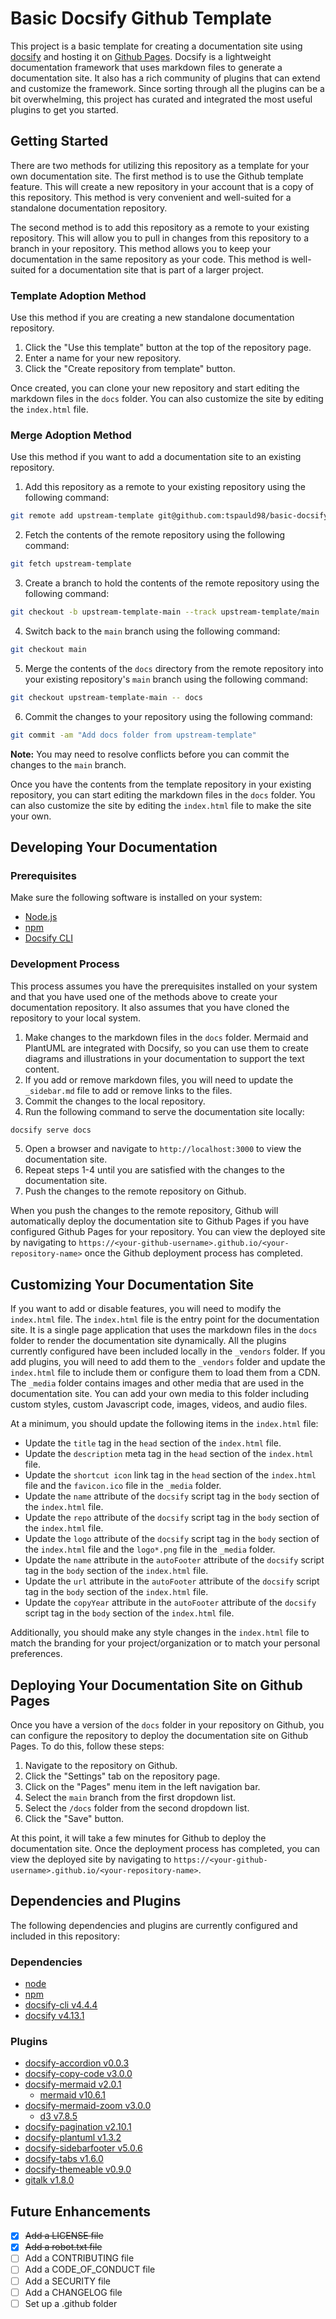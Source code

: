 # Basic Docsify Github Template

This project is a basic template for creating a documentation site using [docsify](https://docsify.js.org/#/) and hosting it on [Github Pages](https://pages.github.com/). Docsify is a lightweight documentation framework that uses markdown files to generate a documentation site. It also has a rich community of plugins that can extend and customize the framework. Since sorting through all the plugins can be a bit overwhelming, this project has curated and integrated the most useful plugins to get you started.

## Getting Started

There are two methods for utilizing this repository as a template for your own documentation site. The first method is to use the Github template feature. This will create a new repository in your account that is a copy of this repository. This method is very convenient and well-suited for a standalone documentation repository.

The second method is to add this repository as a remote to your existing repository. This will allow you to pull in changes from this repository to a branch in your repository. This method allows you to keep your documentation in the same repository as your code. This method is well-suited for a documentation site that is part of a larger project.

### Template Adoption Method

Use this method if you are creating a new standalone documentation repository.

1. Click the "Use this template" button at the top of the repository page.
2. Enter a name for your new repository.
3. Click the "Create repository from template" button.

Once created, you can clone your new repository and start editing the markdown files in the `docs` folder. You can also customize the site by editing the `index.html` file.

### Merge Adoption Method

Use this method if you want to add a documentation site to an existing repository.

1. Add this repository as a remote to your existing repository using the following command:

```bash
git remote add upstream-template git@github.com:tspauld98/basic-docsify-gh-template.git
```

2. Fetch the contents of the remote repository using the following command:

```bash
git fetch upstream-template
```

3. Create a branch to hold the contents of the remote repository using the following command:

```bash
git checkout -b upstream-template-main --track upstream-template/main
```

4. Switch back to the `main` branch using the following command:

```bash
git checkout main
```

5. Merge the contents of the `docs` directory from the remote repository into your existing repository's `main` branch using the following command:

```bash
git checkout upstream-template-main -- docs
```

6. Commit the changes to your repository using the following command:

```bash
git commit -am "Add docs folder from upstream-template"
```

**Note:** You may need to resolve conflicts before you can commit the changes to the `main` branch.

Once you have the contents from the template repository in your existing repository, you can start editing the markdown files in the `docs` folder. You can also customize the site by editing the `index.html` file to make the site your own.

## Developing Your Documentation

### Prerequisites

Make sure the following software is installed on your system:

- [Node.js](https://nodejs.org/en/)
- [npm](https://www.npmjs.com/)
- [Docsify CLI](https://docsify.js.org/#/quickstart?id=quick-start)

### Development Process

This process assumes you have the prerequisites installed on your system and that you have used one of the methods above to create your documentation repository.  It also assumes that you have cloned the repository to your local system.

1. Make changes to the markdown files in the `docs` folder.  Mermaid and PlantUML are integrated with Docsify, so you can use them to create diagrams and illustrations in your documentation to support the text content.
2. If you add or remove markdown files, you will need to update the `_sidebar.md` file to add or remove links to the files.
3. Commit the changes to the local repository.
4. Run the following command to serve the documentation site locally:

```bash
docsify serve docs
```

5. Open a browser and navigate to `http://localhost:3000` to view the documentation site.
6. Repeat steps 1-4 until you are satisfied with the changes to the documentation site.
7. Push the changes to the remote repository on Github.

When you push the changes to the remote repository, Github will automatically deploy the documentation site to Github Pages if you have configured Github Pages for your repository. You can view the deployed site by navigating to `https://<your-github-username>.github.io/<your-repository-name>` once the Github deployment process has completed.

## Customizing Your Documentation Site

If you want to add or disable features, you will need to modify the `index.html` file.  The `index.html` file is the entry point for the documentation site.  It is a single page application that uses the markdown files in the `docs` folder to render the documentation site dynamically.  All the plugins currently configured have been included locally in the `_vendors` folder.  If you add plugins, you will need to add them to the `_vendors` folder and update the `index.html` file to include them or configure them to load them from a CDN.  The `_media` folder contains images and other media that are used in the documentation site.  You can add your own media to this folder including custom styles, custom Javascript code, images, videos, and audio files.

At a minimum, you should update the following items in the `index.html` file:

- Update the `title` tag in the `head` section of the `index.html` file.
- Update the `description` meta tag in the `head` section of the `index.html` file.
- Update the `shortcut icon` link tag in the `head` section of the `index.html` file and the `favicon.ico` file in the `_media` folder.
- Update the `name` attribute of the `docsify` script tag in the `body` section of the `index.html` file.
- Update the `repo` attribute of the `docsify` script tag in the `body` section of the `index.html` file.
- Update the `logo` attribute of the `docsify` script tag in the `body` section of the `index.html` file and the `logo*.png` file in the `_media` folder.
- Update the `name` attribute in the `autoFooter` attribute of the `docsify` script tag in the `body` section of the `index.html` file.
- Update the `url` attribute in the `autoFooter` attribute of the `docsify` script tag in the `body` section of the `index.html` file.
- Update the `copyYear` attribute in the `autoFooter` attribute of the `docsify` script tag in the `body` section of the `index.html` file.

Additionally, you should make any style changes in the `index.html` file to match the branding for your project/organization or to match your personal preferences.

## Deploying Your Documentation Site on Github Pages

Once you have a version of the `docs` folder in your repository on Github, you can configure the repository to deploy the documentation site on Github Pages.  To do this, follow these steps:

1. Navigate to the repository on Github.
2. Click the "Settings" tab on the repository page.
3. Click on the "Pages" menu item in the left navigation bar.
4. Select the `main` branch from the first dropdown list.
5. Select the `/docs` folder from the second dropdown list.
6. Click the "Save" button.

At this point, it will take a few minutes for Github to deploy the documentation site.  Once the deployment process has completed, you can view the deployed site by navigating to `https://<your-github-username>.github.io/<your-repository-name>`.

## Dependencies and Plugins

The following dependencies and plugins are currently configured and included in this repository:

### Dependencies

- [node](https://nodejs.org/en/)
- [npm](https://www.npmjs.com/)
- [docsify-cli v4.4.4](https://cli.docsifyjs.org/#/)
- [docsify v4.13.1](https://docsify.js.org/#/)

### Plugins

- [docsify-accordion v0.0.3](https://www.npmjs.com/package/docsify-accordion)
- [docsify-copy-code v3.0.0](https://www.npmjs.com/package/docsify-copy-code)
- [docsify-mermaid v2.0.1](https://www.npmjs.com/package/docsify-mermaid)
  - [mermaid v10.6.1](https://mermaid.js.org/intro/)
- [docsify-mermaid-zoom v3.0.0](https://www.npmjs.com/package/docsify-mermaid-zoom)
  - [d3 v7.8.5](https://d3js.org/)
- [docsify-pagination v2.10.1](https://www.npmjs.com/package/docsify-pagination)
- [docsify-plantuml v1.3.2](https://www.npmjs.com/package/docsify-plantuml)
- [docsify-sidebarfooter v5.0.6](https://www.npmjs.com/package/@markbattistella/docsify-sidebarfooter)
- [docsify-tabs v1.6.0](https://www.npmjs.com/package/docsify-tabs)
- [docsify-themeable v0.9.0](https://www.npmjs.com/package/docsify-themeable)
- [gitalk v1.8.0](https://www.npmjs.com/package/gitalk)

## Future Enhancements

- [x] ~~Add a LICENSE file~~
- [x] ~~Add a robot.txt file~~
- [ ] Add a CONTRIBUTING file
- [ ] Add a CODE_OF_CONDUCT file
- [ ] Add a SECURITY file
- [ ] Add a CHANGELOG file
- [ ] Set up a .github folder
